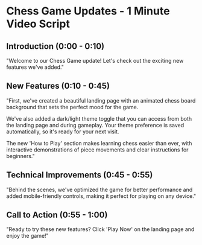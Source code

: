 # Chess Game Updates - 1 Minute Video Script

## Introduction (0:00 - 0:10)
"Welcome to our Chess Game update! Let's check out the exciting new features we've added."

## New Features (0:10 - 0:45)
"First, we've created a beautiful landing page with an animated chess board background that sets the perfect mood for the game.

We've also added a dark/light theme toggle that you can access from both the landing page and during gameplay. Your theme preference is saved automatically, so it's ready for your next visit.

The new 'How to Play' section makes learning chess easier than ever, with interactive demonstrations of piece movements and clear instructions for beginners."

## Technical Improvements (0:45 - 0:55)
"Behind the scenes, we've optimized the game for better performance and added mobile-friendly controls, making it perfect for playing on any device."

## Call to Action (0:55 - 1:00)
"Ready to try these new features? Click 'Play Now' on the landing page and enjoy the game!" 